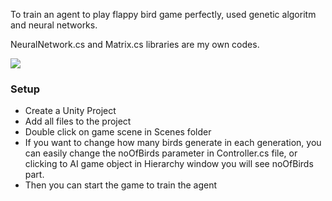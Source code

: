 To train an agent to play flappy bird game perfectly, used genetic algoritm and neural networks. 

NeuralNetwork.cs and Matrix.cs libraries are my own codes. 

![](flappy.gif)

### Setup
- Create a Unity Project
- Add all files to the project
- Double click on game scene in Scenes folder
- If you want to change how many birds generate in each generation, you can easily change the noOfBirds parameter in Controller.cs file, or clicking to AI game object in Hierarchy window you will see noOfBirds part.
- Then you can start the game to train the agent
